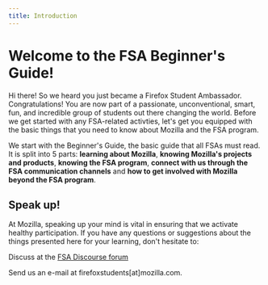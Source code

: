 ```yaml
---
title: Introduction
---
```


# Welcome to the FSA Beginner's Guide!

Hi there! So we heard you just became a Firefox Student Ambassador. Congratulations! You are now part of a passionate, unconventional, smart, fun, and incredible group of students out there changing the world. Before we get started with any FSA-related activties, let's get you equipped with the basic things that you need to  know about Mozilla and the FSA program.

We start with the Beginner's Guide, the basic guide that all FSAs must read. It is split into 5 parts: **learning about Mozilla**, **knowing Mozilla's projects and products**, **knowing the FSA program**, **connect with us through the FSA communication channels** and **how to get involved with Mozilla beyond the FSA program**.

## Speak up!

At Mozilla, speaking up your mind is vital in ensuring that we activate healthy participation. If you have any questions or suggestions about the things presented here for your learning, don't hesitate to:

Discuss at the [FSA Discourse forum](https://discourse.mozilla-community.org/c/firefox-student-ambassadors)

Send us an e-mail at firefoxstudents[at]mozilla.com.